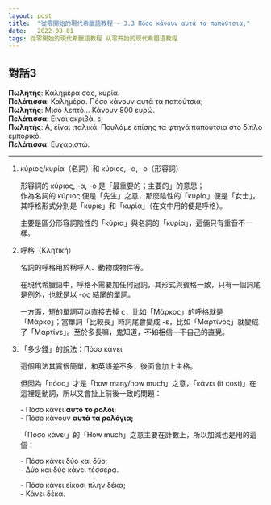 ```yaml
---
layout: post
title:  "從零開始的現代希臘語教程 - 3.3 Πόσο κάνουν αυτά τα παπούτσια;"
date:   2022-08-01
tags: 從零開始的現代希臘語教程 从零开始的现代希腊语教程
---
```


## 對話3

**Πωλητής**: Καλημέρα σας, κυρία.\
**Πελάτισσα**: Καλημέρα. Πόσο κάνουν αυτά τα παπούτσια;\
**Πωλητής**: Μισό λεπτό... Κάνουν 800 ευρώ.\
**Πελάτισσα**: Είναι ακριβά, ε;\
**Πωλητής**: Α, είναι ιταλικά. Πουλάμε επίσης τα φτηνά παπούτσια στο δίπλο εμπορικό.\
**Πελάτισσα**: Ευχαριστώ.

***

1.  κύριος/κυρία（名詞）和 κύριος, -α, -ο（形容詞）

    形容詞的 κύριος, -α, -ο 是「最重要的；主要的」的意思；\
    作為名詞的 κύριος 便是「先生」之意，那麼陰性的「κυρία」便是「女士」。其呼格形式分別是「κύριε」和「κυρία」（在文中用的便是呼格）。

    主要是區分形容詞陰性的「κύρια」與名詞的「κυρία」，這倆只有重音不一樣。

2.  呼格（Κλητική）

    名詞的呼格用於稱呼人、動物或物件等。

    在現代希臘語中，呼格不需要加任何冠詞，其形式與賓格一致，只有一個詞尾是例外，也就是以 -ος 結尾的單詞。

    一方面，短的單詞可以直接去掉 ς，比如「Μάρκος」的呼格就是「Μάρκο」；當單詞「比較長」時詞尾會變成 -ε，比如「Μαρτίνος」就變成了「Μαρτίνε」。至於多長嘛，鬼知道，~~不如相信一下自己的直覺~~。

3.  「多少錢」的說法：Πόσο κάνει

    這個用法其實很簡單，和英語差不多，後面會加上主格。

    但因為「πόσο」才是「how many/how much」之意，「κάνει (it cost)」在這裡是動詞，所以又會扯上前後一致的問題：

    \- Πόσο κάνει **αυτό το ρολόι**;\
    \- Πόσο κάνουν **αυτά τα ρολόγια;**

    「Πόσο κάνει」的「How much」之意主要在計數上，所以加減也是用的這個：

    \- Πόσο κάνει δύο και δύο;\
    \-  Δύο και δύο κάνει τέσσερα.

    \- Πόσο κάνει είκοσι πλην δέκα;\
    \- Κάνει δέκα.
